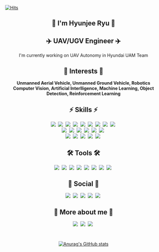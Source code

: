 <!--
**localryu/localryu** is a ✨ _special_ ✨ repository because its `README.md` (this file) appears on your GitHub profile.

Here are some ideas to get you started:

- 🔭 I’m currently working on ...
- 🌱 I’m currently learning ...
- 👯 I’m looking to collaborate on ...
- 🤔 I’m looking for help with ...
- 💬 Ask me about ...
- 📫 How to reach me: ...
- 😄 Pronouns: ...
- ⚡ Fun fact: ...
-->

[![Hits](https://hits.seeyoufarm.com/api/count/incr/badge.svg?url=https%3A%2F%2Fgithub.com%2Ffinani&count_bg=%2300C8FF&title_bg=%23555555&icon=&icon_color=%23E7E7E7&title=hits&edge_flat=false)](https://hits.seeyoufarm.com)

<div align="center">

## 👋 I'm Hyunjee Ryu 👋

## ✈️ UAV/UGV Engineer ✈️
  
  I'm currently working on UAV Autonomy in Hyundai UAM Team

## 🌱 Interests 🌱

**Unmanned Aerial Vehicle, Unmanned Ground Vehicle, Robotics <br>
Computer Vision, Artificial Interlligence, Machine Learning, Object Detection, Reinforcement Learning<br>**
  
## ⚡ Skills ⚡
<p align="center">
  <img src="https://img.shields.io/badge/C-A8B9CC?style=flat-square&logo=C&logoColor=white"/></a>&nbsp
  <img src="https://img.shields.io/badge/C++-00599C?style=flat-square&logo=C%2B%2B&logoColor=white"/></a>&nbsp
  <img src="https://img.shields.io/badge/Python-3776AB?style=flat-square&logo=Python&logoColor=white"/></a>&nbsp
  <img src="https://img.shields.io/badge/MATLAB-FF452F?style=flat-square&logo=Mathworks&logoColor=white"/></a>&nbsp
  <img src="https://img.shields.io/badge/PyTorch-EE4C2C?style=for-the-badge&logo=PyTorch&logoColor=white"/></a>&nbsp
  <img src="https://img.shields.io/badge/TensorFlow-FF6F00?style=flat-square&logo=TensorFlow&logoColor=white"/></a>&nbsp
  <img src="https://img.shields.io/badge/Keras-D00000?style=flat-square&logo=Keras&logoColor=white"/></a>&nbsp
  <img src="https://img.shields.io/badge/scikit_learn-F7931E?style=for-the-badge&logo=scikit-learn&logoColor=white"/></a>&nbsp
  <img src="https://img.shields.io/badge/LaTeX-47A141?style=for-the-badge&logo=LaTeX&logoColor=white"/></a>&nbsp
  <br>
  <img src="https://img.shields.io/badge/OpenCV-5C3EE8?style=flat-square&logo=OpenCV&logoColor=white"/></a>&nbsp
  <img src="https://img.shields.io/badge/ROS-22314E?style=flat-square&logo=ROS&logoColor=white"/></a>&nbsp
  <img src="https://img.shields.io/badge/Jupyter-F37626.svg?&style=for-the-badge&logo=Jupyter&logoColor=white"/></a>&nbsp
  <img src="https://img.shields.io/badge/Docker-2CA5E0?style=for-the-badge&logo=docker&logoColor=white"/></a>&nbsp
  <img src="https://img.shields.io/badge/conda-342B029.svg?&style=for-the-badge&logo=anaconda&logoColor=white"/></a>&nbsp
  <img src="https://img.shields.io/badge/GitHub-181717?style=flat-square&logo=GitHub&logoColor=white"/></a>&nbsp
  <br>
  <img src="https://img.shields.io/badge/Linux-FCC624?style=for-the-badge&logo=linux&logoColor=black"/></a>&nbsp
  <img src="https://img.shields.io/badge/Ubuntu-E95420?style=for-the-badge&logo=ubuntu&logoColor=white"/></a>&nbsp
  <img src="https://img.shields.io/badge/MakerBot-FF1E0D?style=flat-square&logo=MakerBot&logoColor=white"/></a>&nbsp
  <img src="https://img.shields.io/badge/Raspberry&nbsp;Pi-A22846?style=flat-square&logo=Raspberry-Pi&logoColor=white"/></a>&nbsp
  <img src="https://img.shields.io/badge/Arduino-00979D?style=flat-square&logo=Arduino&logoColor=white"/></a>&nbsp
</p>
  
## 🛠 Tools 🛠
<p align="center">
  <img src="https://img.shields.io/badge/Visual&nbsp;Studio&nbsp;Code-007ACC?style=flat-square&logo=visual-studio-code&logoColor=white"/></a>&nbsp
  <img src="https://img.shields.io/badge/VIM-%2311AB00.svg?&style=for-the-badge&logo=vim&logoColor=white"/></a>&nbsp
  <img src="https://img.shields.io/badge/Arduino_IDE-00979D?style=for-the-badge&logo=arduino&logoColor=white"/></a>&nbsp
  <img src="https://img.shields.io/badge/PyCharm-000000?style=flat-square&logo=PyCharm&logoColor=white"/></a>&nbsp
  <img src="https://img.shields.io/badge/Qt-41CD52?style=flat-square&logo=Qt&logoColor=white"/></a>&nbsp
  <img src="https://img.shields.io/badge/Unreal&nbsp;Engine-313131?style=flat-square&logo=Unreal-Engine&logoColor=white"/></a>&nbsp
  <img src="https://img.shields.io/badge/Atom-66595C?style=for-the-badge&logo=Atom&logoColor=white"/></a>&nbsp
  <img src="https://img.shields.io/badge/Google&nbsp;Colab-F9AB00?style=flat-square&logo=Google-Colab&logoColor=white"/></a>&nbsp
</p>

## 💬 Social 💬
<p align="center">
  <img src="https://img.shields.io/badge/GitHub-100000?style=for-the-badge&logo=github&logoColor=white"/></a>&nbsp
  <img src="https://img.shields.io/badge/Gmail-EA4335?style=flat-square&logo=Gmail&logoColor=white"/></a>&nbsp
  <img src="https://img.shields.io/badge/Slack-4A154B?style=flat-square&logo=Slack&logoColor=white"/></a>&nbsp
  <img src="https://img.shields.io/badge/Discord-5865F2?style=flat-square&logo=Discord&logoColor=white"/></a>&nbsp
  <img src="https://img.shields.io/badge/LinkedIn-0077B5?style=for-the-badge&logo=linkedin&logoColor=white"/></a>&nbsp
</p> 
  
## 🍒 More about me 🍒
<p align="center">
  <a href="mailto:ryuhj0915@gmail.com"><img src="https://img.shields.io/badge/Gmail-EA4335?style=flat-square&logo=Gmail&logoColor=white"/></a>&nbsp
  <a href="mailto:hyunjee.ryu@hyundai.com"><img src="https://img.shields.io/badge/-Hyundai mail-d14836?style=flat-square&logo=Gmail&logoColor=white"/></a>&nbsp
  <a href="https://scholar.google.com/citations?user=vdf2G90AAAAJ&hl=en&oi=sra"><img src="https://img.shields.io/badge/GoogleScholar-4B83E3?style=flat-square&logo=google-scholar&logoColor=white"/></a>&nbsp
</p>

<br>

[![Anurag's GitHub stats](https://github-readme-stats.vercel.app/api?username=localryu&hide=prs&count_private=true&show_icons=true&theme=react)](https://github.com/anuraghazra/github-readme-stats)

<br>

<!--
## 📌 Pinned repos 📌
[![Readme Card](https://github-readme-stats.vercel.app/api/pin/?username=finani&repo=offboard_drone&theme=react)](https://github.com/engcang/vins-application)
[![Readme Card](https://github-readme-stats.vercel.app/api/pin/?username=finani&repo=WeeBee&theme=react)](https://github.com/engcang/ros-yolo-sort)
[![Readme Card](https://github-readme-stats.vercel.app/api/pin/?username=finani&repo=BME280_I2C_JETSON_NX&theme=react)](https://github.com/engcang/utility_codes)
[![Readme Card](https://github-readme-stats.vercel.app/api/pin/?username=finani&repo=Arduino_ICM20689&theme=react)](https://github.com/engcang/mavros-gazebo-application)
-->
</div>
